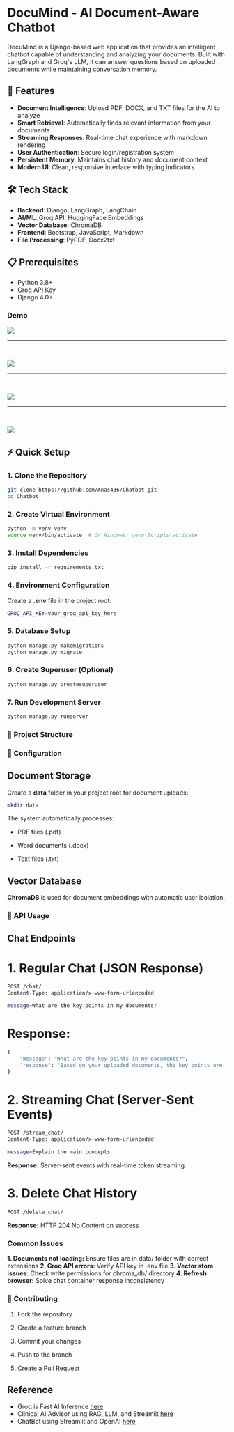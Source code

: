 # DocuMind - AI Document-Aware Chatbot

DocuMind is a Django-based web application that provides an intelligent chatbot capable of understanding and analyzing your documents. Built with LangGraph and Groq's LLM, it can answer questions based on uploaded documents while maintaining conversation memory.

## 🚀 Features

- **Document Intelligence**: Upload PDF, DOCX, and TXT files for the AI to analyze
- **Smart Retrieval**: Automatically finds relevant information from your documents
- **Streaming Responses**: Real-time chat experience with markdown rendering
- **User Authentication**: Secure login/registration system
- **Persistent Memory**: Maintains chat history and document context
- **Modern UI**: Clean, responsive interface with typing indicators

## 🛠️ Tech Stack

- **Backend**: Django, LangGraph, LangChain
- **AI/ML**: Groq API, HuggingFace Embeddings
- **Vector Database**: ChromaDB
- **Frontend**: Bootstrap, JavaScript, Markdown
- **File Processing**: PyPDF, Docx2txt

## 📋 Prerequisites

- Python 3.8+
- Groq API Key
- Django 4.0+

### Demo
![](https://github.com/Anas436/Chatbot/blob/main/chatbot.png)
<br>
<hr>
<br>

![](https://github.com/Anas436/Chatbot/blob/main/Anas.png)
<br>
<hr>
<br>

![](https://github.com/Anas436/Chatbot/blob/main/signup.png)
<br>
<hr>
<br>

![](https://github.com/Anas436/Chatbot/blob/main/login.png)

## ⚡ Quick Setup

### 1. Clone the Repository
```bash
git clone https://github.com/Anas436/Chatbot.git
cd Chatbot
```
### 2. Create Virtual Environment
```bash
python -m venv venv
source venv/bin/activate  # On Windows: venv\Scripts\activate
```
### 3. Install Dependencies
```bash
pip install -r requirements.txt
```
### 4. Environment Configuration
Create a __.env__ file in the project root:
```bash
GROQ_API_KEY=your_groq_api_key_here
```
### 5. Database Setup
```bash
python manage.py makemigrations
python manage.py migrate
```
### 6. Create Superuser (Optional)
```bash
python manage.py createsuperuser
```

### 7. Run Development Server
```bash
python manage.py runserver
```
### 📁 Project Structure

### 🔧 Configuration

## Document Storage
Create a __data__ folder in your project root for document uploads:
```bash
mkdir data
```
The system automatically processes:

* PDF files (.pdf)

* Word documents (.docx)

* Text files (.txt)

## Vector Database
__ChromaDB__ is used for document embeddings with automatic user isolation.

### 🔌 API Usage
## Chat Endpoints
# 1. Regular Chat (JSON Response)
```bash
POST /chat/
Content-Type: application/x-www-form-urlencoded

message=What are the key points in my documents?
```
# Response:
```bash
{
    "message": "What are the key points in my documents?",
    "response": "Based on your uploaded documents, the key points are..."
}
```
# 2. Streaming Chat (Server-Sent Events)
```bash
POST /stream_chat/
Content-Type: application/x-www-form-urlencoded

message=Explain the main concepts
```
__Response:__ Server-sent events with real-time token streaming.

# 3. Delete Chat History
```bash
POST /delete_chat/
```
__Response:__ HTTP 204 No Content on success

### Common Issues
__1. Documents not loading:__ Ensure files are in data/ folder with correct extensions
__2. Groq API errors:__ Verify API key in .env file
__3. Vector store issues:__ Check write permissions for chroma_db/ directory
__4. Refresh browser:__ Solve chat container response inconsistency

### 🤝 Contributing
1. Fork the repository

2. Create a feature branch

3. Commit your changes

4. Push to the branch

5. Create a Pull Request

## Reference
- Groq is Fast AI Inference [here](https://groq.com/)
- Clinical AI Advisor using RAG, LLM, and Streamlit [here](https://github.com/Saifulislamsayem19/Clinical-AI-Advisor-using-RAG-and-LLM)
- ChatBot using Streamlit and OpenAI [here](https://github.com/fshnkarimi/Chat-Bot-using-Streamlit-and-OpenAI/tree/main)
